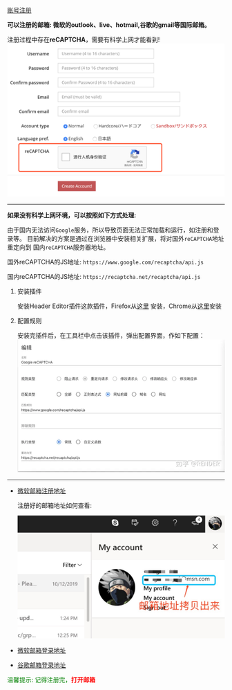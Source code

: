 [账号注册](https://ephinea.pioneer2.net/register)

**可以注册的邮箱: 微软的outlook、live、hotmail,谷歌的gmail等国际邮箱。**

注册过程中存在**reCAPTCHA**，需要有科学上网才能看到!
![验证码](./static/img/ephinea_reg.png)

---

**如果没有科学上网环境，可以按照如下方式处理:**

由于国内无法访问`Google`服务，所以导致页面无法正常加载和运行，如注册和登录等。
目前解决的方案是通过在浏览器中安装相关扩展，将对国外`reCAPTCHA`地址重定向到
国内`reCAPTCHA`服务器地址。

国外reCAPTCHA的JS地址:
`https://www.google.com/recaptcha/api.js`

国内reCAPTCHA的JS地址:
`https://recaptcha.net/recaptcha/api.js`

1. 安装插件

   安装Header Editor插件这款插件，Firefox从[这里](./static/headedit_4.1.1.crx)
   安装，Chrome从[这里](./static/HeaderEditor-4.1.1.xpi)安装

2. 配置规则

   安装完插件后，在工具栏中点击该插件，弹出配置界面，作如下配置：
   ![验证码](./static/img/reCapture.webp)

---

* [微软邮箱注册地址](https://signup.live.com)

  注册好的邮箱地址如何查看:

  ![邮箱地址](./static/img/email.png)

* [微软邮箱登录地址](https://login.live.com/login.srf)
* [谷歌邮箱登录地址](https://mail.google.com)
  
<span style="color:green">温馨提示: 记得注册完，<span style="color:red">**打开邮箱**</span></span>  
  